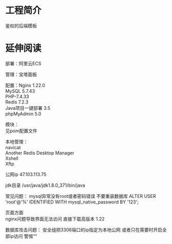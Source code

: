 # 工程简介
鉴权的后端模板
# 延伸阅读


部署：阿里云ECS  

管理：宝塔面板  

配置：Nginx 1.22.0  
MySQL 5.7.43  
PHP-7.4.33  
Redis 7.2.3  
Java项目一键部署 3.5  
phpMyAdmin 5.0  
  

模块：  
见pom配置文件  
  
  
本地管理：  
navicat  
Another Redis Desktop Manager  
Xshell  
Xftp  


公网ip  47.103.113.75

jdk目录
/usr/java/jdk1.8.0_371/bin/java  



常见问题：
mysql异常没有root或者密码错误   不要重装数据库
ALTER USER 'root'@'%' IDENTIFIED WITH mysql_native_password BY '123';

页面方面  
nginx问题导致界面无法访问  直接下载高版本 1.22


数据库攻击问题：
安全组把3306端口的ip指定为本地公网  或者只在需要时开启全部ip访问
警惕“”
